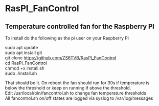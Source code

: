 # RasPI_FanControl
## Temperature controlled fan for the Raspberry PI
To install do the following as the pi user on your Raspberry Pi  
  
sudo apt update  
sudo apt install git  
git clone https://github.com/ZS6TVB/RasPI_FanControl  
cd RasPI_FanControl  
chmod +x install.sh  
sudo ./install.sh  
  
That should be it.  On reboot the fan should run for 30s if temperature is below the threshold or keep on running if above the threshold.  
Edit /usr/local/bin/fancontrol.sh to change fan temperature thresholds  
All fancontrol.sh on/off states are logged via syslog to /var/log/messages  
